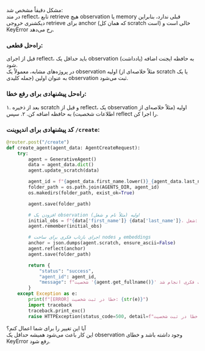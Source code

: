 مشکل دقیقاً مشخص شد:  
در متد reflect، تابع retrieve هیچ observation یا memory قبلی ندارد، بنابراین دیکشنری خروجی retrieve برای anchor (که همان کل scratch است) خالی است و KeyError رخ می‌دهد.

### راه‌حل قطعی:
قبل از اجرای reflect، باید حداقل یک observation (یادداشت) به حافظه ایجنت اضافه شود.  
در پروژه‌های مشابه، معمولاً یک observation اولیه (مثلاً خلاصه‌ای از scratch یا یک جمله کلیدی) به عنوان اولین observation ثبت می‌شود.

### راه‌حل پیشنهادی برای رفع خطا:
۱. بعد از ذخیره scratch و قبل از reflect، یک observation اولیه (مثلاً خلاصه‌ای از اطلاعات شخصیت) به حافظه اضافه کن.
۲. سپس reflect را اجرا کن.

### کد پیشنهادی برای اندپوینت `/create`:
```python
@router.post("/create")
def create_agent(agent_data: AgentCreateRequest):
    try:
        agent = GenerativeAgent()
        data = agent_data.dict()
        agent.update_scratch(data)

        agent_id = f"{agent_data.first_name.lower()}_{agent_data.last_name.lower()}_{uuid.uuid4().hex[:6]}"
        folder_path = os.path.join(AGENTS_DIR, agent_id)
        os.makedirs(folder_path, exist_ok=True)

        agent.save(folder_path)

        # افزودن یک observation اولیه (مثلاً نام و شغل)
        initial_obs = f"{data['first_name']} {data['last_name']}، شغل: {data['occupation']}"
        agent.remember(initial_obs)

        # اجرای بازتاب فکری برای ساخت nodes و embeddings
        anchor = json.dumps(agent.scratch, ensure_ascii=False)
        agent.reflect(anchor)
        agent.save(folder_path)

        return {
            "status": "success",
            "agent_id": agent_id,
            "message": f"شخصیت '{agent.get_fullname()}' با موفقیت ساخته شد و بازتاب فکری انجام شد."
        }
    except Exception as e:
        print(f"[ERROR] خطا در ثبت شخصیت: {str(e)}")
        import traceback
        traceback.print_exc()
        raise HTTPException(status_code=500, detail=f"خطا در ثبت شخصیت: {str(e)}")
```

آیا این تغییر را برای شما اعمال کنم؟  
این کار باعث می‌شود همیشه حداقل یک observation وجود داشته باشد و خطای KeyError رفع شود.